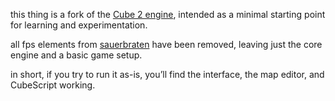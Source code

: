 this thing is a fork of the [Cube 2 engine](http://cubeengine.com/), intended as a minimal starting point for learning and experimentation.

all fps elements from [sauerbraten](http://sauerbraten.org) have been removed, leaving just the core engine and a basic game setup.

in short, if you try to run it as-is, you’ll find the interface, the map editor, and CubeScript working.